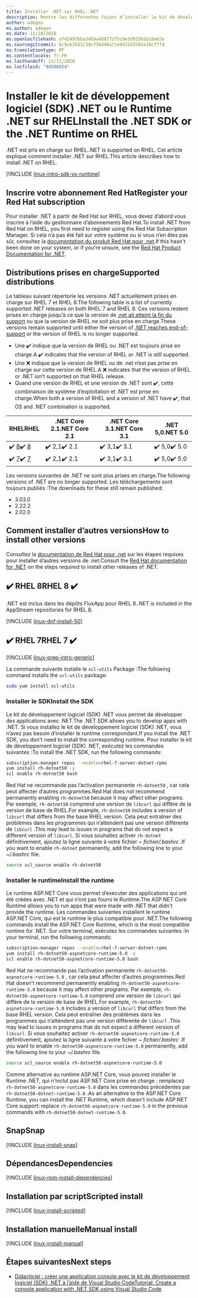 ```yaml
---
title: Installer .NET sur RHEL-.NET
description: Montre les différentes façons d’installer le kit de développement logiciel (SDK) .NET et le Runtime .NET sur RHEL.
author: adegeo
ms.author: adegeo
ms.date: 11/10/2020
ms.openlocfilehash: a742497bba3459a4d8772f5c9e3d915b5b18e62e
ms.sourcegitcommit: bc9c63541c3dc756d48a7ce9d22b5583a18cf7fd
ms.translationtype: MT
ms.contentlocale: fr-FR
ms.lasthandoff: 11/11/2020
ms.locfileid: "94506924"
---
```

# <a name="install-the-net-sdk-or-the-net-runtime-on-rhel"></a><span data-ttu-id="bd761-103">Installer le kit de développement logiciel (SDK) .NET ou le Runtime .NET sur RHEL</span><span class="sxs-lookup"><span data-stu-id="bd761-103">Install the .NET SDK or the .NET Runtime on RHEL</span></span>

<span data-ttu-id="bd761-104">.NET est pris en charge sur RHEL.</span><span class="sxs-lookup"><span data-stu-id="bd761-104">.NET is supported on RHEL.</span></span> <span data-ttu-id="bd761-105">Cet article explique comment installer .NET sur RHEL.</span><span class="sxs-lookup"><span data-stu-id="bd761-105">This article describes how to install .NET on RHEL.</span></span>

[!INCLUDE [linux-intro-sdk-vs-runtime](includes/linux-intro-sdk-vs-runtime.md)]

## <a name="register-your-red-hat-subscription"></a><span data-ttu-id="bd761-106">Inscrire votre abonnement Red Hat</span><span class="sxs-lookup"><span data-stu-id="bd761-106">Register your Red Hat subscription</span></span>

<span data-ttu-id="bd761-107">Pour installer .NET à partir de Red Hat sur RHEL, vous devez d’abord vous inscrire à l’aide du gestionnaire d’abonnements Red Hat.</span><span class="sxs-lookup"><span data-stu-id="bd761-107">To install .NET from Red Hat on RHEL, you first need to register using the Red Hat Subscription Manager.</span></span> <span data-ttu-id="bd761-108">Si cela n’a pas été fait sur votre système ou si vous n’en êtes pas sûr, consultez la [documentation du produit Red Hat pour .net](https://access.redhat.com/documentation/net/5.0/).</span><span class="sxs-lookup"><span data-stu-id="bd761-108">If this hasn't been done on your system, or if you're unsure, see the [Red Hat Product Documentation for .NET](https://access.redhat.com/documentation/net/5.0/).</span></span>

## <a name="supported-distributions"></a><span data-ttu-id="bd761-109">Distributions prises en charge</span><span class="sxs-lookup"><span data-stu-id="bd761-109">Supported distributions</span></span>

<span data-ttu-id="bd761-110">Le tableau suivant répertorie les versions .NET actuellement prises en charge sur RHEL 7 et RHEL 8.</span><span class="sxs-lookup"><span data-stu-id="bd761-110">The following table is a list of currently supported .NET releases on both RHEL 7 and RHEL 8.</span></span> <span data-ttu-id="bd761-111">Ces versions restent prises en charge jusqu’à ce que la version de [.net ait atteint la fin du support](https://dotnet.microsoft.com/platform/support/policy/dotnet-core) ou que la version de RHEL ne soit plus prise en charge.</span><span class="sxs-lookup"><span data-stu-id="bd761-111">These versions remain supported until either the version of [.NET reaches end-of-support](https://dotnet.microsoft.com/platform/support/policy/dotnet-core) or the version of RHEL is no longer supported.</span></span>

- <span data-ttu-id="bd761-112">Une ✔️ indique que la version de RHEL ou .NET est toujours prise en charge.</span><span class="sxs-lookup"><span data-stu-id="bd761-112">A ✔️ indicates that the version of RHEL or .NET is still supported.</span></span>
- <span data-ttu-id="bd761-113">Une ❌ indique que la version de RHEL ou de .net n’est pas prise en charge sur cette version de RHEL.</span><span class="sxs-lookup"><span data-stu-id="bd761-113">A ❌ indicates that the version of RHEL or .NET isn't supported on that RHEL release.</span></span>
- <span data-ttu-id="bd761-114">Quand une version de RHEL et une version de .NET sont ✔️, cette combinaison de système d’exploitation et .NET est prise en charge.</span><span class="sxs-lookup"><span data-stu-id="bd761-114">When both a version of RHEL and a version of .NET have ✔️, that OS and .NET combination is supported.</span></span>

| <span data-ttu-id="bd761-115">RHEL</span><span class="sxs-lookup"><span data-stu-id="bd761-115">RHEL</span></span>                   | <span data-ttu-id="bd761-116">.NET Core 2.1</span><span class="sxs-lookup"><span data-stu-id="bd761-116">.NET Core 2.1</span></span> | <span data-ttu-id="bd761-117">.NET Core 3.1</span><span class="sxs-lookup"><span data-stu-id="bd761-117">.NET Core 3.1</span></span> | <span data-ttu-id="bd761-118">.NET 5,0</span><span class="sxs-lookup"><span data-stu-id="bd761-118">.NET 5.0</span></span> |
|--------------------------|---------------|---------------|----------------|
| <span data-ttu-id="bd761-119">✔️ [8](#rhel-8-)</span><span class="sxs-lookup"><span data-stu-id="bd761-119">✔️ [8](#rhel-8-)</span></span> | <span data-ttu-id="bd761-120">✔️ 2,1</span><span class="sxs-lookup"><span data-stu-id="bd761-120">✔️ 2.1</span></span>        | <span data-ttu-id="bd761-121">✔️ 3,1</span><span class="sxs-lookup"><span data-stu-id="bd761-121">✔️ 3.1</span></span>        | <span data-ttu-id="bd761-122">✔️ 5,0</span><span class="sxs-lookup"><span data-stu-id="bd761-122">✔️ 5.0</span></span> |
| <span data-ttu-id="bd761-123">✔️ [7](#rhel-7-)</span><span class="sxs-lookup"><span data-stu-id="bd761-123">✔️ [7](#rhel-7-)</span></span> | <span data-ttu-id="bd761-124">✔️ 2,1</span><span class="sxs-lookup"><span data-stu-id="bd761-124">✔️ 2.1</span></span>        | <span data-ttu-id="bd761-125">✔️ 3,1</span><span class="sxs-lookup"><span data-stu-id="bd761-125">✔️ 3.1</span></span>        | <span data-ttu-id="bd761-126">✔️ 5,0</span><span class="sxs-lookup"><span data-stu-id="bd761-126">✔️ 5.0</span></span> |

<span data-ttu-id="bd761-127">Les versions suivantes de .NET ne sont plus prises en charge.</span><span class="sxs-lookup"><span data-stu-id="bd761-127">The following versions of .NET are no longer supported.</span></span> <span data-ttu-id="bd761-128">Les téléchargements sont toujours publiés :</span><span class="sxs-lookup"><span data-stu-id="bd761-128">The downloads for these still remain published:</span></span>

- <span data-ttu-id="bd761-129">3.0</span><span class="sxs-lookup"><span data-stu-id="bd761-129">3.0</span></span>
- <span data-ttu-id="bd761-130">2.2</span><span class="sxs-lookup"><span data-stu-id="bd761-130">2.2</span></span>
- <span data-ttu-id="bd761-131">2.0</span><span class="sxs-lookup"><span data-stu-id="bd761-131">2.0</span></span>

## <a name="how-to-install-other-versions"></a><span data-ttu-id="bd761-132">Comment installer d’autres versions</span><span class="sxs-lookup"><span data-stu-id="bd761-132">How to install other versions</span></span>

<span data-ttu-id="bd761-133">Consultez la [documentation de Red Hat pour .net](https://access.redhat.com/documentation/net/5.0/) sur les étapes requises pour installer d’autres versions de .net.</span><span class="sxs-lookup"><span data-stu-id="bd761-133">Consult the [Red Hat documentation for .NET](https://access.redhat.com/documentation/net/5.0/) on the steps required to install other releases of .NET.</span></span>

## <a name="rhel-8-"></a><span data-ttu-id="bd761-134">✔️ RHEL 8</span><span class="sxs-lookup"><span data-stu-id="bd761-134">RHEL 8 ✔️</span></span>

<span data-ttu-id="bd761-135">.NET est inclus dans les dépôts FluxApp pour RHEL 8.</span><span class="sxs-lookup"><span data-stu-id="bd761-135">.NET is included in the AppStream repositories for RHEL 8.</span></span>

[!INCLUDE [linux-dnf-install-50](includes/linux-install-50-dnf.md)]

## <a name="rhel-7-"></a><span data-ttu-id="bd761-136">✔️ RHEL 7</span><span class="sxs-lookup"><span data-stu-id="bd761-136">RHEL 7 ✔️</span></span>

[!INCLUDE [linux-prep-intro-generic](includes/linux-prep-intro-generic.md)]

<span data-ttu-id="bd761-137">La commande suivante installe le `scl-utils` Package :</span><span class="sxs-lookup"><span data-stu-id="bd761-137">The following command installs the `scl-utils` package:</span></span>

```bash
sudo yum install scl-utils
```

### <a name="install-the-sdk"></a><span data-ttu-id="bd761-138">Installer le SDK</span><span class="sxs-lookup"><span data-stu-id="bd761-138">Install the SDK</span></span>

<span data-ttu-id="bd761-139">Le kit de développement logiciel (SDK) .NET vous permet de développer des applications avec .NET.</span><span class="sxs-lookup"><span data-stu-id="bd761-139">The .NET SDK allows you to develop apps with .NET.</span></span> <span data-ttu-id="bd761-140">Si vous installez le kit de développement logiciel (SDK) .NET, vous n’avez pas besoin d’installer le runtime correspondant.</span><span class="sxs-lookup"><span data-stu-id="bd761-140">If you install the .NET SDK, you don't need to install the corresponding runtime.</span></span> <span data-ttu-id="bd761-141">Pour installer le kit de développement logiciel (SDK) .NET, exécutez les commandes suivantes :</span><span class="sxs-lookup"><span data-stu-id="bd761-141">To install the .NET SDK, run the following commands:</span></span>

```bash
subscription-manager repos --enable=rhel-7-server-dotnet-rpms
yum install rh-dotnet50 -y
scl enable rh-dotnet50 bash
```

<span data-ttu-id="bd761-142">Red Hat ne recommande pas l’activation permanente `rh-dotnet50` , car cela peut affecter d’autres programmes.</span><span class="sxs-lookup"><span data-stu-id="bd761-142">Red Hat does not recommend permanently enabling `rh-dotnet50` because it may affect other programs.</span></span> <span data-ttu-id="bd761-143">Par exemple, `rh-dotnet50` comprend une version de `libcurl` qui diffère de la version de base de RHEL.</span><span class="sxs-lookup"><span data-stu-id="bd761-143">For example, `rh-dotnet50` includes a version of `libcurl` that differs from the base RHEL version.</span></span> <span data-ttu-id="bd761-144">Cela peut entraîner des problèmes dans les programmes qui n’attendent pas une version différente de `libcurl` .</span><span class="sxs-lookup"><span data-stu-id="bd761-144">This may lead to issues in programs that do not expect a different version of `libcurl`.</span></span> <span data-ttu-id="bd761-145">Si vous souhaitez activer `rh-dotnet` définitivement, ajoutez la ligne suivante à votre fichier _~ fichier/.bashrc_ .</span><span class="sxs-lookup"><span data-stu-id="bd761-145">If you want to enable `rh-dotnet` permanently, add the following line to your _~/.bashrc_ file.</span></span>

```bash
source scl_source enable rh-dotnet50
```

### <a name="install-the-runtime"></a><span data-ttu-id="bd761-146">Installer le runtime</span><span class="sxs-lookup"><span data-stu-id="bd761-146">Install the runtime</span></span>

<span data-ttu-id="bd761-147">Le runtime ASP.NET Core vous permet d’exécuter des applications qui ont été créées avec .NET et qui n’ont pas fourni le Runtime.</span><span class="sxs-lookup"><span data-stu-id="bd761-147">The ASP.NET Core Runtime allows you to run apps that were made with .NET that didn't provide the runtime.</span></span> <span data-ttu-id="bd761-148">Les commandes suivantes installent le runtime ASP.NET Core, qui est le runtime le plus compatible pour .NET.</span><span class="sxs-lookup"><span data-stu-id="bd761-148">The following commands install the ASP.NET Core Runtime, which is the most compatible runtime for .NET.</span></span> <span data-ttu-id="bd761-149">Sur votre terminal, exécutez les commandes suivantes :</span><span class="sxs-lookup"><span data-stu-id="bd761-149">In your terminal, run the following commands:</span></span>

```bash
subscription-manager repos --enable=rhel-7-server-dotnet-rpms
yum install rh-dotnet50-aspnetcore-runtime-5.0 -y
scl enable rh-dotnet50-aspnetcore-runtime-5.0 bash
```

<span data-ttu-id="bd761-150">Red Hat ne recommande pas l’activation permanente `rh-dotnet50-aspnetcore-runtime-5.0` , car cela peut affecter d’autres programmes.</span><span class="sxs-lookup"><span data-stu-id="bd761-150">Red Hat doesn't recommend permanently enabling `rh-dotnet50-aspnetcore-runtime-5.0` because it may affect other programs.</span></span> <span data-ttu-id="bd761-151">Par exemple, `rh-dotnet50-aspnetcore-runtime-5.0` comprend une version de `libcurl` qui diffère de la version de base de RHEL.</span><span class="sxs-lookup"><span data-stu-id="bd761-151">For example, `rh-dotnet50-aspnetcore-runtime-5.0` includes a version of `libcurl` that differs from the base RHEL version.</span></span> <span data-ttu-id="bd761-152">Cela peut entraîner des problèmes dans les programmes qui n’attendent pas une version différente de `libcurl` .</span><span class="sxs-lookup"><span data-stu-id="bd761-152">This may lead to issues in programs that do not expect a different version of `libcurl`.</span></span> <span data-ttu-id="bd761-153">Si vous souhaitez activer `rh-dotnet50-aspnetcore-runtime-5.0` définitivement, ajoutez la ligne suivante à votre fichier _~ fichier/.bashrc_ .</span><span class="sxs-lookup"><span data-stu-id="bd761-153">If you want to enable `rh-dotnet50-aspnetcore-runtime-5.0` permanently, add the following line to your _~/.bashrc_ file.</span></span>

```bash
source scl_source enable rh-dotnet50-aspnetcore-runtime-5.0
```

<span data-ttu-id="bd761-154">Comme alternative au runtime ASP.NET Core, vous pouvez installer le Runtime .NET, qui n’inclut pas ASP.NET Core prise en charge : remplacez `rh-dotnet50-aspnetcore-runtime-5.0` dans les commandes précédentes par `rh-dotnet50-dotnet-runtime-5.0` .</span><span class="sxs-lookup"><span data-stu-id="bd761-154">As an alternative to the ASP.NET Core Runtime, you can install the .NET Runtime, which doesn't include ASP.NET Core support: replace `rh-dotnet50-aspnetcore-runtime-5.0` in the previous commands with `rh-dotnet50-dotnet-runtime-5.0`.</span></span>

## <a name="snap"></a><span data-ttu-id="bd761-155">Snap</span><span class="sxs-lookup"><span data-stu-id="bd761-155">Snap</span></span>

[!INCLUDE [linux-install-snap](includes/linux-install-snap.md)]

## <a name="dependencies"></a><span data-ttu-id="bd761-156">Dépendances</span><span class="sxs-lookup"><span data-stu-id="bd761-156">Dependencies</span></span>

[!INCLUDE [linux-rpm-install-dependencies](includes/linux-rpm-install-dependencies.md)]

## <a name="scripted-install"></a><span data-ttu-id="bd761-157">Installation par script</span><span class="sxs-lookup"><span data-stu-id="bd761-157">Scripted install</span></span>

[!INCLUDE [linux-install-scripted](includes/linux-install-scripted.md)]

## <a name="manual-install"></a><span data-ttu-id="bd761-158">Installation manuelle</span><span class="sxs-lookup"><span data-stu-id="bd761-158">Manual install</span></span>

[!INCLUDE [linux-install-manual](includes/linux-install-manual.md)]

## <a name="next-steps"></a><span data-ttu-id="bd761-159">Étapes suivantes</span><span class="sxs-lookup"><span data-stu-id="bd761-159">Next steps</span></span>

- [<span data-ttu-id="bd761-160">Didacticiel : créer une application console avec le kit de développement logiciel (SDK) .NET à l’aide de Visual Studio Code</span><span class="sxs-lookup"><span data-stu-id="bd761-160">Tutorial: Create a console application with .NET SDK using Visual Studio Code</span></span>](../tutorials/with-visual-studio-code.md)

